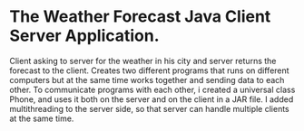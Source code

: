 # The Weather Forecast Java Client Server Application.
Client asking to server for the weather in his city and server returns the forecast to the client.
Creates two different programs that runs on different computers but at the same time works together and sending data to each other.
To communicate programs with each other, i created a universal class Phone, and uses it both on the server and on the client in a JAR file.
I added multithreading to the server side, so that server can handle multiple clients at the same time.
